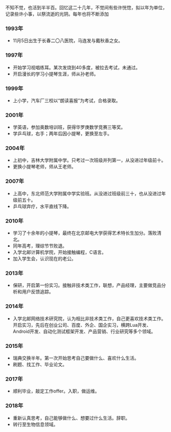 不知不觉，也活到半半百。回忆这二十几年，不觉间有些许恍惚，拟以年为单位，记录些许小事，以祭流逝的光阴。每年也将不断添加

### 1993年

* 11月5日出生于长春二〇八医院，马连发与戴秋香之女。

### 1997年

* 开始学习视唱练耳。某次发烧到40多度，被拉去考试，未通过。
* 开启漫长的学习小提琴生涯，师从孙老师。

### 1999年

* 上小学，汽车厂三校以“朗读喜报”为考试，合格录取。

### 2001年

* 学英语，参加奥数培训班，获得华罗庚数学竞赛三等奖。
* 学乒乓球，右手；两年后因小提琴，更换至左手。

### 2004年

* 上初中，吉林大学附属中学。只考过一次班级并列第一，从没进过年级前十。
* 更换小提琴老师，师从王老师。

### 2007年

* 上高中，东北师范大学附属中学实验班。从没进过班级前三十，也从没进过年级前五十。
* 乒乓球弃疗，水平直线下降。

### 2010年

* 学习了十余年的小提琴，最终在北京邮电大学获得艺术特长生加分。落败清北。
* 同年高考，理综节节败退。
* 入学北邮计算机学院，开始接触编程，C语言。
* 加入学生会，认识现在的老公。

### 2013年

* 保研，开启第一份实习。接触非技术类工作，联想，产品经理，主要做竞品分析和用户反馈追踪。

### 2014年

* 入学北邮网络技术研究院，认为相比非技术类工作，自己更喜欢技术类工作。开启实习，先后在创业公司、百度、外企、国企实习，横跨Lua开发、Android开发、自动化测试框架开发、产品营销、行业研究等多个领域。

### 2015年

* 瑞典交换半年。第一次开始思考自己要做什么、喜欢什么生活。
* 刷题、找工作、毕业论文。

### 2017年

* 顺利毕业，敲定工作offer。入职，做运维。

### 2018年

* 重新认真思考，自己能够做什么、想要过什么生活。辞职。
* 转行至生物信息领域。















